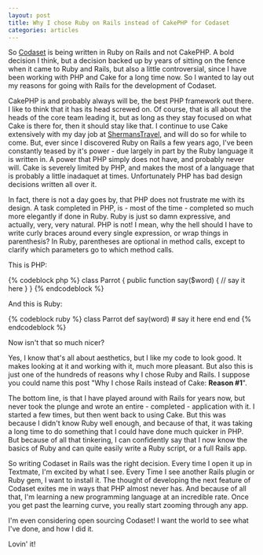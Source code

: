 ```yaml
--- 
layout: post
title: Why I chose Ruby on Rails instead of CakePHP for Codaset
categories: articles
---
```

<p>So <a href="http://codaset.com">Codaset</a> is being written in Ruby on Rails and not CakePHP. A bold decision I think, but a decision backed up by years of sitting on the fence when it came to Ruby and Rails, but also a little controversial, since I have been working with PHP and Cake for a long time now. So I wanted to lay out my reasons for going with Rails for the development of Codaset.</p>

<p>CakePHP is and probably always will be, the best PHP framework out there. I like to think that it has its head screwed on. Of course, that is all about the heads of the core team leading it, but as long as they stay focused on what Cake is there for, then it should stay like that. I continue to use Cake extensively with my day job at <a href="http://shermanstravel.com">ShermansTravel</a>, and will do so for while to come. But, ever since I discovered Ruby on Rails a few years ago, I've been constantly teased by it's power - due largely in part by the Ruby language it is written in. A power that PHP simply does not have, and probably never will. Cake is severely limited by PHP, and makes the most of a language that is probably a little inadaquet at times. Unfortunately PHP has bad design decisions written all over it.</p>

<p>In fact, there is not a day goes by, that PHP does not frustrate me with its design. A task completed in PHP, is - most of the time - completed so much more elegantly if done in Ruby. Ruby is just so damn expressive, and actually, very, very natural. PHP is not! I mean, why the hell should I have to write curly braces around every single expression, or wrap things in parenthesis? In Ruby, parentheses are optional in method calls, except to clarify which parameters go to which method calls.</p>

<p>This is PHP:</p>

{% codeblock php %}
class Parrot {
  public function say($word) {
    // say it here
  }
}
{% endcodeblock %}

<p>And this is Ruby:</p>

{% codeblock ruby %}
class Parrot
  def say(word)
    # say it here
  end
end
{% endcodeblock %}

<p>Now isn't that so much nicer?</p>

<p>Yes, I know that's all about aesthetics, but I like my code to look good. It makes looking at it and working with it, much more pleasant. But also this is just one of the hundreds of reasons why I chose Ruby and Rails. I suppose you could name this post "Why I chose Rails instead of Cake: <strong>Reason #1</strong>".</p>

<p>The bottom line, is that I have played around with Rails for years now, but never took the plunge and wrote an entire - completed - application with it. I started a few times, but then went back to using Cake. But this was because I didn't know Ruby well enough, and because of that, it was taking a long time to do something that I could have done much quicker in PHP. But because of all that tinkering, I can confidently say that I now know the basics of Ruby and can quite easily write a Ruby script, or a full Rails app.</p>

<p>So writing Codaset in Rails was the right decision. Every time I open it up in Textmate, I'm excited by what I see. Every Time I see another Rails plugin or Ruby gem, I want to install it. The thought of developing the next feature of Codaset exites me in ways that PHP almost never has. And because of all that, I'm learning a new programming language at an incredible rate. Once you get past the learning curve, you really start zooming through any app.</p>

<p>I'm even considering open sourcing Codaset! I want the world to see what I've done, and how I did it.</p>

<p>Lovin' it!</p>
